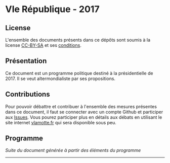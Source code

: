 # VIe République - 2017

## License

L'ensemble des documents présents dans ce dépôts sont soumis à la license [CC-BY-SA](https://creativecommons.org/licenses/by-sa/2.0/fr/) et ses [conditions](https://creativecommons.org/licenses/by-sa/2.0/fr/legalcode).

## Présentation

Ce document est un programme politique destiné à la présidentielle de 2017. Il se veut altermondialiste par ses propositions.

## Contributions

Pour pouvoir débattre et contribuer à l'ensemble des mesures présentes dans ce document, il faut se connecter avec un compte Github et participer aux [Issues](https://github.com/Philaeux/VIrepublique2017/issues). Vous pourez participer plus en détails aux débats en utilisant le site internet [vlamotte.fr](http://vlamotte.fr) qui sera disponible sous peu.

## Programme

_Suite du document générée à partir des éléments du programme_

---

